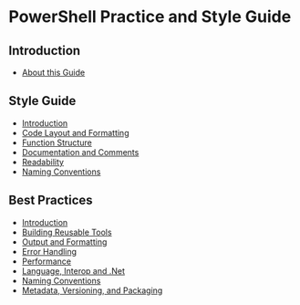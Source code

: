 PowerShell Practice and Style Guide
===================================

## Introduction

* [About this Guide](ReadMe.md)

## Style Guide

* [Introduction](Style-Guide/Introduction.md)
* [Code Layout and Formatting](Style-Guide/Code-Layout-and-Formatting.md)
* [Function Structure](Style-Guide/Function-Structure.md)
* [Documentation and Comments](Style-Guide/Documentation-and-Comments.md)
* [Readability](Style-Guide/Readability.md)
* [Naming Conventions](Style-Guide/Naming-Conventions.md)

## Best Practices

* [Introduction](Best-Practices/Introduction.md)
* [Building Reusable Tools](Best-Practices/Building-Reusable-Tools.md)
* [Output and Formatting](Best-Practices/Output-and-Formatting.md)
* [Error Handling](Best-Practices/Error-Handling.md)
* [Performance](Best-Practices/Performance.md)
* [Language, Interop and .Net](Best-Practices/Language-Interop-and-.Net.md)
* [Naming Conventions](Best-Practices/Naming-Conventions.md)
* [Metadata, Versioning, and Packaging](Best-Practices/Metadata-Versioning-and-Packaging.md)